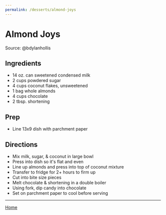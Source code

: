 ```yaml
---
permalink: /desserts/almond-joys
---
```

# Almond Joys

Source: @bdylanhollis

## Ingredients

- 14 oz. can sweetened condensed milk
- 2 cups powdered sugar
- 4 cups coconut flakes, unsweetened
- 1 bag whole almonds
- 4 cups chocolate
- 2 tbsp. shortening

## Prep

- Line 13x9 dish with parchment paper

## Directions

- Mix milk, sugar, & coconut in large bowl
- Press into dish so it's flat and even
- Line up almonds and press into top of coconut mixture
- Transfer to fridge for 2+ hours to firm up
- Cut into bite size pieces
- Melt chocolate & shortening in a double boiler
- Using fork, dip candy into chocolate
- Set on parchment paper to cool before serving

---

[Home](https://thomasjbarrett82.github.io)
